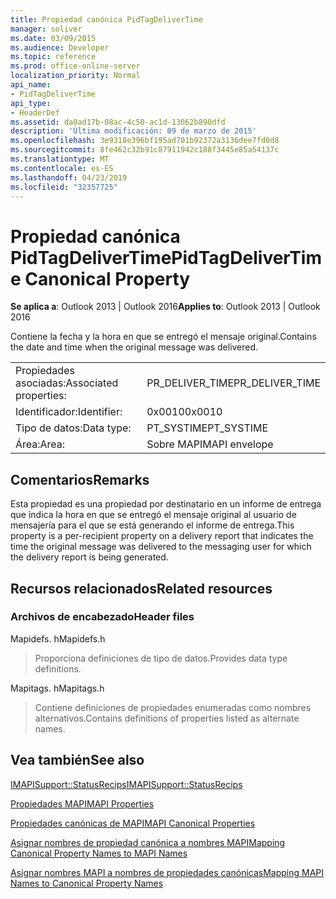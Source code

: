 ```yaml
---
title: Propiedad canónica PidTagDeliverTime
manager: soliver
ms.date: 03/09/2015
ms.audience: Developer
ms.topic: reference
ms.prod: office-online-server
localization_priority: Normal
api_name:
- PidTagDeliverTime
api_type:
- HeaderDef
ms.assetid: da0ad17b-08ac-4c50-ac1d-13062b890dfd
description: 'Última modificación: 09 de marzo de 2015'
ms.openlocfilehash: 3e9318e396bf195ad701b92372a3136dee7fd0d8
ms.sourcegitcommit: 8fe462c32b91c87911942c188f3445e85a54137c
ms.translationtype: MT
ms.contentlocale: es-ES
ms.lasthandoff: 04/23/2019
ms.locfileid: "32357725"
---
```

# <a name="pidtagdelivertime-canonical-property"></a><span data-ttu-id="d79c9-103">Propiedad canónica PidTagDeliverTime</span><span class="sxs-lookup"><span data-stu-id="d79c9-103">PidTagDeliverTime Canonical Property</span></span>

  
  
<span data-ttu-id="d79c9-104">**Se aplica a**: Outlook 2013 | Outlook 2016</span><span class="sxs-lookup"><span data-stu-id="d79c9-104">**Applies to**: Outlook 2013 | Outlook 2016</span></span> 
  
<span data-ttu-id="d79c9-105">Contiene la fecha y la hora en que se entregó el mensaje original.</span><span class="sxs-lookup"><span data-stu-id="d79c9-105">Contains the date and time when the original message was delivered.</span></span> 
  
|||
|:-----|:-----|
|<span data-ttu-id="d79c9-106">Propiedades asociadas:</span><span class="sxs-lookup"><span data-stu-id="d79c9-106">Associated properties:</span></span>  <br/> |<span data-ttu-id="d79c9-107">PR_DELIVER_TIME</span><span class="sxs-lookup"><span data-stu-id="d79c9-107">PR_DELIVER_TIME</span></span>  <br/> |
|<span data-ttu-id="d79c9-108">Identificador:</span><span class="sxs-lookup"><span data-stu-id="d79c9-108">Identifier:</span></span>  <br/> |<span data-ttu-id="d79c9-109">0x0010</span><span class="sxs-lookup"><span data-stu-id="d79c9-109">0x0010</span></span>  <br/> |
|<span data-ttu-id="d79c9-110">Tipo de datos:</span><span class="sxs-lookup"><span data-stu-id="d79c9-110">Data type:</span></span>  <br/> |<span data-ttu-id="d79c9-111">PT_SYSTIME</span><span class="sxs-lookup"><span data-stu-id="d79c9-111">PT_SYSTIME</span></span>  <br/> |
|<span data-ttu-id="d79c9-112">Área:</span><span class="sxs-lookup"><span data-stu-id="d79c9-112">Area:</span></span>  <br/> |<span data-ttu-id="d79c9-113">Sobre MAPI</span><span class="sxs-lookup"><span data-stu-id="d79c9-113">MAPI envelope</span></span>  <br/> |
   
## <a name="remarks"></a><span data-ttu-id="d79c9-114">Comentarios</span><span class="sxs-lookup"><span data-stu-id="d79c9-114">Remarks</span></span>

<span data-ttu-id="d79c9-115">Esta propiedad es una propiedad por destinatario en un informe de entrega que indica la hora en que se entregó el mensaje original al usuario de mensajería para el que se está generando el informe de entrega.</span><span class="sxs-lookup"><span data-stu-id="d79c9-115">This property is a per-recipient property on a delivery report that indicates the time the original message was delivered to the messaging user for which the delivery report is being generated.</span></span>
  
## <a name="related-resources"></a><span data-ttu-id="d79c9-116">Recursos relacionados</span><span class="sxs-lookup"><span data-stu-id="d79c9-116">Related resources</span></span>

### <a name="header-files"></a><span data-ttu-id="d79c9-117">Archivos de encabezado</span><span class="sxs-lookup"><span data-stu-id="d79c9-117">Header files</span></span>

<span data-ttu-id="d79c9-118">Mapidefs. h</span><span class="sxs-lookup"><span data-stu-id="d79c9-118">Mapidefs.h</span></span>
  
> <span data-ttu-id="d79c9-119">Proporciona definiciones de tipo de datos.</span><span class="sxs-lookup"><span data-stu-id="d79c9-119">Provides data type definitions.</span></span>
    
<span data-ttu-id="d79c9-120">Mapitags. h</span><span class="sxs-lookup"><span data-stu-id="d79c9-120">Mapitags.h</span></span>
  
> <span data-ttu-id="d79c9-121">Contiene definiciones de propiedades enumeradas como nombres alternativos.</span><span class="sxs-lookup"><span data-stu-id="d79c9-121">Contains definitions of properties listed as alternate names.</span></span>
    
## <a name="see-also"></a><span data-ttu-id="d79c9-122">Vea también</span><span class="sxs-lookup"><span data-stu-id="d79c9-122">See also</span></span>



[<span data-ttu-id="d79c9-123">IMAPISupport::StatusRecips</span><span class="sxs-lookup"><span data-stu-id="d79c9-123">IMAPISupport::StatusRecips</span></span>](imapisupport-statusrecips.md)


[<span data-ttu-id="d79c9-124">Propiedades MAPI</span><span class="sxs-lookup"><span data-stu-id="d79c9-124">MAPI Properties</span></span>](mapi-properties.md)
  
[<span data-ttu-id="d79c9-125">Propiedades canónicas de MAPI</span><span class="sxs-lookup"><span data-stu-id="d79c9-125">MAPI Canonical Properties</span></span>](mapi-canonical-properties.md)
  
[<span data-ttu-id="d79c9-126">Asignar nombres de propiedad canónica a nombres MAPI</span><span class="sxs-lookup"><span data-stu-id="d79c9-126">Mapping Canonical Property Names to MAPI Names</span></span>](mapping-canonical-property-names-to-mapi-names.md)
  
[<span data-ttu-id="d79c9-127">Asignar nombres MAPI a nombres de propiedades canónicas</span><span class="sxs-lookup"><span data-stu-id="d79c9-127">Mapping MAPI Names to Canonical Property Names</span></span>](mapping-mapi-names-to-canonical-property-names.md)

